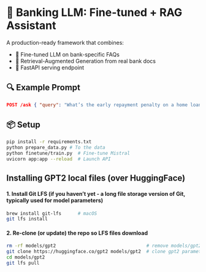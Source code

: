 # 🏦 Banking LLM: Fine-tuned + RAG Assistant

A production-ready framework that combines:
- 🔧 Fine-tuned LLM on bank-specific FAQs
- 🔎 Retrieval-Augmented Generation from real bank docs
- 🚀 FastAPI serving endpoint

## 🔍 Example Prompt
```json
POST /ask { "query": "What’s the early repayment penalty on a home loan?" }
```

## 📦 Setup
```bash
pip install -r requirements.txt
python prepare_data.py # To the data
python finetune/train.py  # Fine-tune Mistral
uvicorn app:app --reload  # Launch API
```

## Installing GPT2 local files (over HuggingFace)

#### 1. Install Git LFS (if you haven’t yet - a long file storage version of Git, typically used for model parameters)
```bash
brew install git-lfs      # macOS
git lfs install
```

#### 2. Re-clone (or update) the repo so LFS files download
```bash
rm -rf models/gpt2                                 # remove models/gpt2 if existing
git clone https://huggingface.co/gpt2 models/gpt2  # clone gpt2 parameters into models/gpt2
cd models/gpt2
git lfs pull
```
